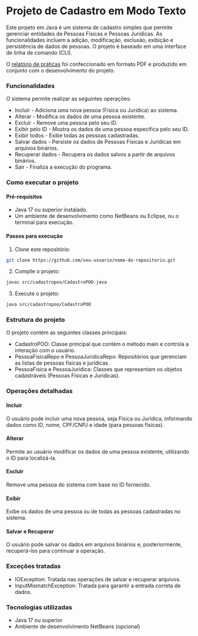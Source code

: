 # Projeto de Cadastro em Modo Texto
Este projeto em Java é um sistema de cadastro simples que permite gerenciar entidades de Pessoas Físicas e Pessoas Jurídicas. As funcionalidades incluem a adição, modificação, exclusão, exibição e persistência de dados de pessoas. O projeto é baseado em uma interface de linha de comando (CLI).

O [relatório de práticas](https://github.com/user-attachments/files/16911007/projeto1mundo3.odp) foi confeccionado em formato PDF e produzido em conjunto com o desenvolvimento do projeto.

### Funcionalidades
O sistema permite realizar as seguintes operações:

- Incluir - Adiciona uma nova pessoa (Física ou Jurídica) ao sistema.
- Alterar - Modifica os dados de uma pessoa existente.
- Excluir - Remove uma pessoa pelo seu ID.
- Exibir pelo ID - Mostra os dados de uma pessoa específica pelo seu ID.
- Exibir todos - Exibe todas as pessoas cadastradas.
- Salvar dados - Persiste os dados de Pessoas Físicas e Jurídicas em arquivos binários.
- Recuperar dados - Recupera os dados salvos a partir de arquivos binários.
- Sair - Finaliza a execução do programa.

### Como executar o projeto
#### Pré-requisitos
- Java 17 ou superior instalado.
- Um ambiente de desenvolvimento como NetBeans ou Eclipse, ou o terminal para execução.

#### Passos para execução
1. Clone este repositório:

```bash
git clone https://github.com/seu-usuario/nome-do-repositorio.git
```

2. Compile o projeto:

```bash
javac src/cadastropoo/CadastroPOO.java
```
3. Execute o projeto:

```bash
java src/cadastropoo/CadastroPOO
```

### Estrutura do projeto
O projeto contém as seguintes classes principais:

- CadastroPOO: Classe principal que contém o método main e controla a interação com o usuário.
- PessoaFisicaRepo e PessoaJuridicaRepo: Repositórios que gerenciam as listas de pessoas físicas e jurídicas.
- PessoaFisica e PessoaJuridica: Classes que representam os objetos cadastráveis (Pessoas Físicas e Jurídicas).

### Operações detalhadas
#### Incluir
O usuário pode incluir uma nova pessoa, seja Física ou Jurídica, informando dados como ID, nome, CPF/CNPJ e idade (para pessoas físicas).

#### Alterar
Permite ao usuário modificar os dados de uma pessoa existente, utilizando o ID para localizá-la.

#### Excluir
Remove uma pessoa do sistema com base no ID fornecido.

#### Exibir
Exibe os dados de uma pessoa ou de todas as pessoas cadastradas no sistema.

#### Salvar e Recuperar
O usuário pode salvar os dados em arquivos binários e, posteriormente, recuperá-los para continuar a operação.

### Exceções tratadas
- IOException: Tratada nas operações de salvar e recuperar arquivos.
- InputMismatchException: Tratada para garantir a entrada correta de dados.

### Tecnologias utilizadas
- Java 17 ou superior
- Ambiente de desenvolvimento NetBeans (opcional)
